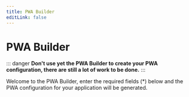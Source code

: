 ```yaml
---
title: PWA Builder
editLink: false
---
```


# PWA Builder

::: danger
**Don't use yet the PWA Builder to create your PWA configuration, there are still a lot of work to be done.**
:::

Welcome to the PWA Builder, enter the required fields (*) below and the PWA configuration for your application will be generated.

<PWABuilder />
